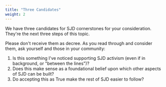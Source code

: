 ```yaml
---
title: "Three Candidates"
weight: 2
---
```


We have three candidates for SJD cornerstones for your consideration. They're the next three steps of this topic.

Please don't receive them as decree. As you read through and consider them, ask yourself and those in your community:

1. Is this something I've noticed supporting SJD activism (even if in background, or "between the lines")?
2. Does this make sense as a foundational belief upon which other aspects of SJD can be built?
3. Do accepting this as True make the rest of SJD easier to follow?